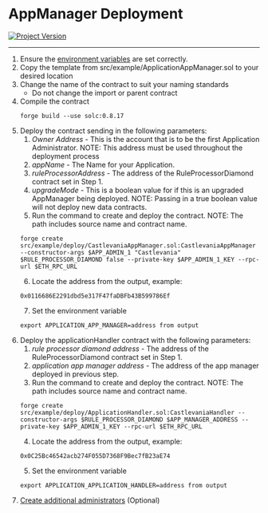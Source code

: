 # AppManager Deployment
[![Project Version][version-image]][version-url]

---

1. Ensure the [environment variables][environment-url] are set correctly.
2. Copy the template from src/example/ApplicationAppManager.sol to your desired location
3. Change the name of the contract to suit your naming standards
   - Do not change the import or parent contract
4. Compile the contract
   ````
   forge build --use solc:0.8.17

   ````
5. Deploy the contract sending in the following parameters:
    1. _Owner Address_ - This is the account that is to be the first Application Administrator. NOTE: This address must be used throughout the deployment process
    2. _appName_ - The Name for your Application. 
    3. _ruleProcessorAddress_ - The address of the RuleProcessorDiamond contract set in Step 1.
    4. _upgradeMode_ - This is a boolean value for if this is an upgraded AppManager being deployed. NOTE: Passing in a true boolean value will not deploy new data contracts. 
    5. Run the command to create and deploy the contract. NOTE: The path includes source name and contract name.
    ````
    forge create src/example/deploy/CastlevaniaAppManager.sol:CastlevaniaAppManager --constructor-args $APP_ADMIN_1 "Castlevania" $RULE_PROCESSOR_DIAMOND false --private-key $APP_ADMIN_1_KEY --rpc-url $ETH_RPC_URL
    ````
    6. Locate the address from the output, example:
    ````
    0x0116686E2291dbd5e317F47faDBFb43B599786Ef
    ````
    7. Set the environment variable
    ````
    export APPLICATION_APP_MANAGER=address from output
    ````
6. Deploy the applicationHandler contract with the following parameters:
    1. _rule processor diamond address_ - The address of the RuleProcessorDiamond contract set in Step 1.
    2. _application app manager address_ - The address of the app manager deployed in previous step.
    3. Run the command to create and deploy the contract. NOTE: The path includes source name and contract name.
    ````
    forge create src/example/deploy/ApplicationHandler.sol:CastlevaniaHandler --constructor-args $RULE_PROCESSOR_DIAMOND $APP_MANAGER_ADDRESS --private-key $APP_ADMIN_1_KEY --rpc-url $ETH_RPC_URL
    ````
    4. Locate the address from the output, example:
    ````
    0x0C25Bc46542acb274F055D7368F9Bec7fB23aE74
    ````
    5. Set the environment variable
    ````
    export APPLICATION_APPLICATION_HANDLER=address from output
    ````
7. [Create additional administrators][createAdminRole-url] (Optional)
   


<!-- These are the body links -->
[createAdminRole-url]: ../permissions/ADMIN-CONFIG.md
[deploymentDirectory-url]: ./DEPLOYMENT-DIRECTORY.md
[environment-url]: ./SET-ENVIRONMENT.md



<!-- These are the header links -->
[version-image]: https://img.shields.io/badge/Version-1.0.0-brightgreen?style=for-the-badge&logo=appveyor
[version-url]: https://github.com/thrackle-io/Tron